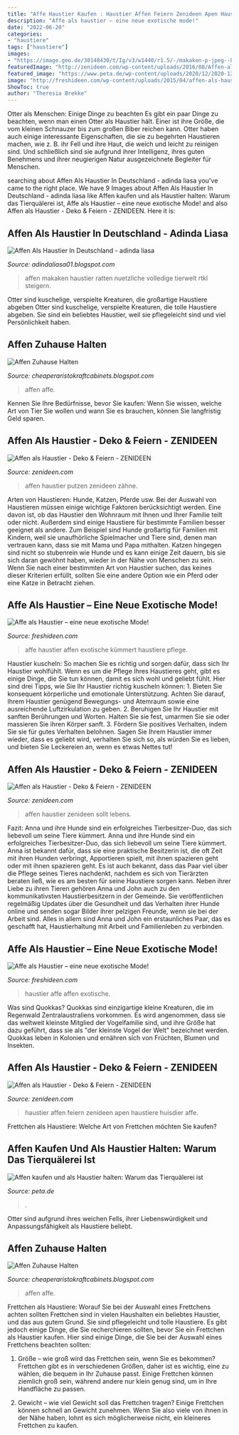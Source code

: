 ```yaml
---
title: "Affe Haustier Kaufen : Haustier Affen Feiern Zenideen Apen Haustiere Huisdier Affe"
description: "Affe als haustier – eine neue exotische mode!"
date: "2022-06-20"
categories:
- "haustiere"
tags: ["haustiere"]
images:
- "https://image.geo.de/30148430/t/Ig/v3/w1440/r1.5/-/makaken-p-jpeg--84572-.jpg"
featuredImage: "http://zenideen.com/wp-content/uploads/2016/08/Affen-als-Haustier-pet-capuchin-800x600.jpg"
featured_image: "https://www.peta.de/wp-content/uploads/2020/12/2020-12-01-Weisshandgibbon-Pforzheim-133852-c-PETA-D-990x660.jpg"
image: "http://freshideen.com/wp-content/uploads/2015/04/affen-als-haustier-haustiere-lifestyle-trends.jpg"
ShowToc: true
author: "Theresia Brekke"
---
```



Otter als Menschen: Einige Dinge zu beachten
Es gibt ein paar Dinge zu beachten, wenn man einen Otter als Haustier hält. Einer ist ihre Größe, die vom kleinen Schnauzer bis zum großen Biber reichen kann. Otter haben auch einige interessante Eigenschaften, die sie zu begehrten Haustieren machen, wie z. B. ihr Fell und ihre Haut, die weich und leicht zu reinigen sind. Und schließlich sind sie aufgrund ihrer Intelligenz, ihres guten Benehmens und ihrer neugierigen Natur ausgezeichnete Begleiter für Menschen.

	

		
searching about Affen Als Haustier In Deutschland - adinda liasa you've came to the right place. We have 9 Images about Affen Als Haustier In Deutschland - adinda liasa like Affen kaufen und als Haustier halten: Warum das Tierquälerei ist, Affe als Haustier – eine neue exotische Mode! and also Affen als Haustier - Deko &amp; Feiern - ZENIDEEN. Here it is:
		
    
## Affen Als Haustier In Deutschland - Adinda Liasa

<img loading=lazy src="https://image.geo.de/30148430/t/Ig/v3/w1440/r1.5/-/makaken-p-jpeg--84572-.jpg" onerror="this.onerror=null;this.src='https://tse2.mm.bing.net/th?id=OIP.IvkLAaFaSyD0ac7PzRxL2AHaE7&amp;pid=15.1';" alt="Affen Als Haustier In Deutschland - adinda liasa">

_Source: adindaliasa01.blogspot.com_

>affen makaken haustier ratten nuetzliche volledige tierwelt rtkl steigern. 

	

Otter sind kuschelige, verspielte Kreaturen, die großartige Haustiere abgeben
Otter sind kuschelige, verspielte Kreaturen, die tolle Haustiere abgeben. Sie sind ein beliebtes Haustier, weil sie pflegeleicht sind und viel Persönlichkeit haben.

    
## Affen Zuhause Halten

<img loading=lazy src="https://www.welt.de/img/wissenschaft/mobile100770093/2412509267-ci102l-w1024/affe-2-BM-Wissenschaft-Sydney-jpg.jpg" onerror="this.onerror=null;this.src='https://tse1.mm.bing.net/th?id=OIP.GOYFFylm6e37-FqD-LRTHgHaHP&amp;pid=15.1';" alt="Affen Zuhause Halten">

_Source: cheaperaristokraftcabinets.blogspot.com_

>affen affe. 

	

Kennen Sie Ihre Bedürfnisse, bevor Sie kaufen: Wenn Sie wissen, welche Art von Tier Sie wollen und wann Sie es brauchen, können Sie langfristig Geld sparen.

    
## Affen Als Haustier - Deko &amp; Feiern - ZENIDEEN

<img loading=lazy src="http://zenideen.com/wp-content/uploads/2016/08/Affen-als-Haustier-MonkeyHaus002A-800x564.jpg" onerror="this.onerror=null;this.src='https://tse2.mm.bing.net/th?id=OIP.WqX6XKWCbBIze5FNzWjkmgHaFO&amp;pid=15.1';" alt="Affen als Haustier - Deko &amp; Feiern - ZENIDEEN">

_Source: zenideen.com_

>affen haustier putzen zenideen zähne. 

	

Arten von Haustieren: Hunde, Katzen, Pferde usw.
Bei der Auswahl von Haustieren müssen einige wichtige Faktoren berücksichtigt werden. Eine davon ist, ob das Haustier den Wohnraum mit Ihnen und Ihrer Familie teilt oder nicht. Außerdem sind einige Haustiere für bestimmte Familien besser geeignet als andere. Zum Beispiel sind Hunde großartig für Familien mit Kindern, weil sie unaufhörliche Spielmacher und Tiere sind, denen man vertrauen kann, dass sie mit Mama und Papa mithalten. Katzen hingegen sind nicht so stubenrein wie Hunde und es kann einige Zeit dauern, bis sie sich daran gewöhnt haben, wieder in der Nähe von Menschen zu sein. Wenn Sie nach einer bestimmten Art von Haustier suchen, das keines dieser Kriterien erfüllt, sollten Sie eine andere Option wie ein Pferd oder eine Katze in Betracht ziehen.

    
## Affe Als Haustier – Eine Neue Exotische Mode!

<img loading=lazy src="https://freshideen.com/wp-content/uploads/2015/04/affe-als-haustier-haben-pflege-lifestyle.jpg" onerror="this.onerror=null;this.src='https://tse2.mm.bing.net/th?id=OIP.5qgjVYUkDG_FylwBNKVnCAHaLH&amp;pid=15.1';" alt="Affe als Haustier – eine neue exotische Mode!">

_Source: freshideen.com_

>affe haustier affen exotische kümmert haustiere pflege. 

	

Haustier kuscheln: So machen Sie es richtig und sorgen dafür, dass sich Ihr Haustier wohlfühlt.
Wenn es um die Pflege Ihres Haustieres geht, gibt es einige Dinge, die Sie tun können, damit es sich wohl und geliebt fühlt. Hier sind drei Tipps, wie Sie Ihr Haustier richtig kuscheln können: 1. Bieten Sie konsequent körperliche und emotionale Unterstützung. Achten Sie darauf, Ihrem Haustier genügend Bewegungs- und Atemraum sowie eine ausreichende Luftzirkulation zu geben. 2. Beruhigen Sie Ihr Haustier mit sanften Berührungen und Worten. Halten Sie sie fest, umarmen Sie sie oder massieren Sie ihren Körper sanft. 3. Fördern Sie positives Verhalten, indem Sie sie für gutes Verhalten belohnen. Sagen Sie Ihrem Haustier immer wieder, dass es geliebt wird, verhalten Sie sich so, als würden Sie es lieben, und bieten Sie Leckereien an, wenn es etwas Nettes tut!

    
## Affen Als Haustier - Deko &amp; Feiern - ZENIDEEN

<img loading=lazy src="https://zenideen.com/wp-content/uploads/2016/08/Affen-als-Haustier-can-buy-pet-monkey-uk_235aecb7f90bfbeb-800x449.jpg" onerror="this.onerror=null;this.src='https://tse3.mm.bing.net/th?id=OIP.Pyd3ZL2WTyxSbuKfmi8OUwHaEK&amp;pid=15.1';" alt="Affen als Haustier - Deko &amp; Feiern - ZENIDEEN">

_Source: zenideen.com_

>affen haustier zenideen sollt lebens. 

	

Fazit: Anna und ihre Hunde sind ein erfolgreiches Tierbesitzer-Duo, das sich liebevoll um seine Tiere kümmert.
Anna und ihre Hunde sind ein erfolgreiches Tierbesitzer-Duo, das sich liebevoll um seine Tiere kümmert. Anna ist bekannt dafür, dass sie eine praktische Besitzerin ist, die oft Zeit mit ihren Hunden verbringt, Apportieren spielt, mit ihnen spazieren geht oder mit ihnen spazieren geht. Es ist auch bekannt, dass das Paar viel über die Pflege seines Tieres nachdenkt, nachdem es sich von Tierärzten beraten ließ, wie es am besten für seine Haustiere sorgen kann. Neben ihrer Liebe zu ihren Tieren gehören Anna und John auch zu den kommunikativsten Haustierbesitzern in der Gemeinde. Sie veröffentlichen regelmäßig Updates über die Gesundheit und das Verhalten ihrer Hunde online und senden sogar Bilder ihrer pelzigen Freunde, wenn sie bei der Arbeit sind. Alles in allem sind Anna und John ein erstaunliches Paar, das es geschafft hat, Haustierhaltung mit Arbeit und Familienleben zu verbinden.

    
## Affe Als Haustier – Eine Neue Exotische Mode!

<img loading=lazy src="http://freshideen.com/wp-content/uploads/2015/04/affen-als-haustier-haustiere-lifestyle-trends.jpg" onerror="this.onerror=null;this.src='https://tse1.mm.bing.net/th?id=OIP.8jJ2sX-gTqBHPwq9G_vkPgHaEJ&amp;pid=15.1';" alt="Affe als Haustier – eine neue exotische Mode!">

_Source: freshideen.com_

>haustier affe affen exotische. 

	

Was sind Quokkas?
Quokkas sind einzigartige kleine Kreaturen, die im Regenwald Zentralaustraliens vorkommen. Es wird angenommen, dass sie das weltweit kleinste Mitglied der Vogelfamilie sind, und ihre Größe hat dazu geführt, dass sie als "der kleinste Vogel der Welt" bezeichnet werden. Quokkas leben in Kolonien und ernähren sich von Früchten, Blumen und Insekten.

    
## Affen Als Haustier - Deko &amp; Feiern - ZENIDEEN

<img loading=lazy src="http://zenideen.com/wp-content/uploads/2016/08/Affen-als-Haustier-pet-capuchin-800x600.jpg" onerror="this.onerror=null;this.src='https://tse2.mm.bing.net/th?id=OIP.9WGuYXdDtxTAeyorcwoZfAHaFj&amp;pid=15.1';" alt="Affen als Haustier - Deko &amp; Feiern - ZENIDEEN">

_Source: zenideen.com_

>haustier affen feiern zenideen apen haustiere huisdier affe. 

	

Frettchen als Haustiere: Welche Art von Frettchen möchten Sie kaufen?

    
## Affen Kaufen Und Als Haustier Halten: Warum Das Tierquälerei Ist

<img loading=lazy src="https://www.peta.de/wp-content/uploads/2020/12/2020-12-01-Weisshandgibbon-Pforzheim-133852-c-PETA-D-990x660.jpg" onerror="this.onerror=null;this.src='https://tse1.mm.bing.net/th?id=OIP.o5T2_iq9nBZ-mDW3W3mvEgHaE8&amp;pid=15.1';" alt="Affen kaufen und als Haustier halten: Warum das Tierquälerei ist">

_Source: peta.de_

>. 

	

Otter sind aufgrund ihres weichen Fells, ihrer Liebenswürdigkeit und Anpassungsfähigkeit als Haustiere beliebt.

    
## Affen Zuhause Halten

<img loading=lazy src="https://www.ndr.de/nachrichten/niedersachsen/hannover_weser-leinegebiet/bieberaffe102_v-contentgross.jpg" onerror="this.onerror=null;this.src='https://tse4.mm.bing.net/th?id=OIP.7VTF7wQBwUI5V06SejT_MgHaEL&amp;pid=15.1';" alt="Affen Zuhause Halten">

_Source: cheaperaristokraftcabinets.blogspot.com_

>affen affe. 

	

Frettchen als Haustiere: Worauf Sie bei der Auswahl eines Frettchens achten sollten
Frettchen sind in vielen Haushalten ein beliebtes Haustier, und das aus gutem Grund. Sie sind pflegeleicht und tolle Haustiere. Es gibt jedoch einige Dinge, die Sie recherchieren sollten, bevor Sie ein Frettchen als Haustier kaufen. Hier sind einige Dinge, die Sie bei der Auswahl eines Frettchens beachten sollten:
1. Größe – wie groß wird das Frettchen sein, wenn Sie es bekommen? Frettchen gibt es in verschiedenen Größen, daher ist es wichtig, eine zu wählen, die bequem in Ihr Zuhause passt. Einige Frettchen können ziemlich groß sein, während andere nur klein genug sind, um in Ihre Handfläche zu passen.

2. Gewicht – wie viel Gewicht soll das Frettchen tragen? Einige Frettchen können schnell an Gewicht zunehmen. Wenn Sie also viele von ihnen in der Nähe haben, lohnt es sich möglicherweise nicht, ein kleineres Frettchen zu kaufen.

